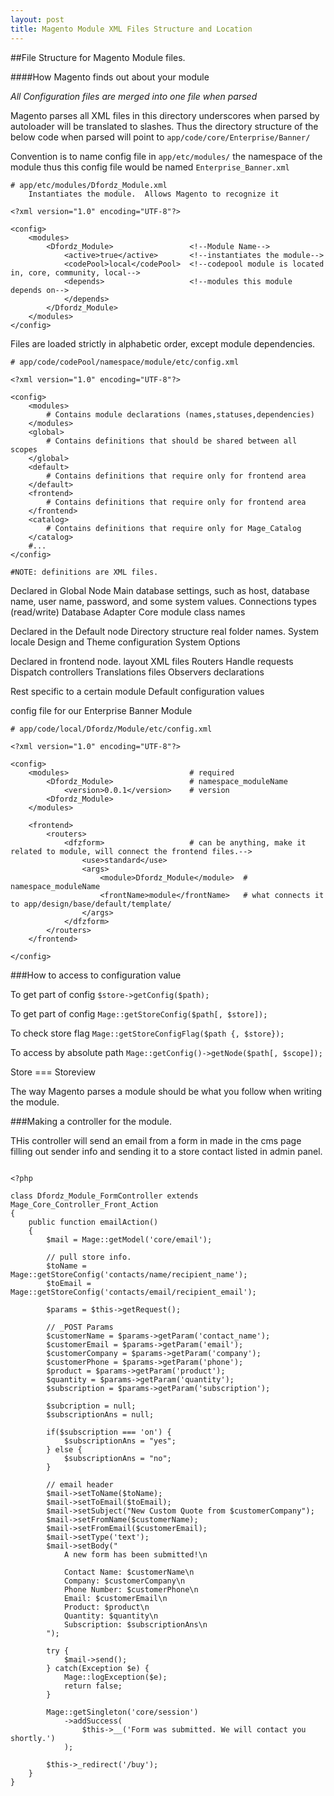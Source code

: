 ```yaml
---
layout: post
title: Magento Module XML Files Structure and Location
---
```


##File Structure for Magento Module files.

####How Magento finds out about your module

_All Configuration files are merged into one file when parsed_

Magento parses all XML files in this directory
underscores when parsed by autoloader will be translated to slashes.
Thus the directory structure of the below code when parsed will point to `app/code/core/Enterprise/Banner/`

Convention is to name config file in `app/etc/modules/` the namespace of the module thus this config file would be named `Enterprise_Banner.xml`

```
# app/etc/modules/Dfordz_Module.xml
    Instantiates the module.  Allows Magento to recognize it

<?xml version="1.0" encoding="UTF-8"?>

<config>
    <modules>
        <Dfordz_Module>                 <!--Module Name-->
            <active>true</active>       <!--instantiates the module-->
            <codePool>local</codePool>  <!--codepool module is located in, core, community, local-->
            <depends>                   <!--modules this module depends on-->
            </depends>
        </Dfordz_Module>
    </modules>
</config>
```

Files are loaded strictly in alphabetic order, except module dependencies.

```
# app/code/codePool/namespace/module/etc/config.xml

<?xml version="1.0" encoding="UTF-8"?>

<config>
    <modules>
        # Contains module declarations (names,statuses,dependencies)
    </modules>
    <global>
        # Contains definitions that should be shared between all scopes
    </global>
    <default>
        # Contains definitions that require only for frontend area
    </default>
    <frontend>
        # Contains definitions that require only for frontend area
    </frontend>
    <catalog>
        # Contains definitions that require only for Mage_Catalog
    </catalog>
    #...
</config>

#NOTE: definitions are XML files.
```

Declared in Global Node
  Main database settings, such as host, database name, user name, password, and some system values.
  Connections types (read/write)
  Database Adapter
  Core module class names

Declared in the Default node
  Directory structure real folder names.
  System locale
  Design and Theme configuration
  System Options

Declared in frontend node.
  layout XML files
  Routers
    Handle requests
    Dispatch controllers
  Translations files
  Observers declarations

Rest specific to a certain module
  Default configuration values

config file for our Enterprise Banner Module

```
# app/code/local/Dfordz/Module/etc/config.xml

<?xml version="1.0" encoding="UTF-8"?>

<config>
    <modules>                           # required
        <Dfordz_Module>                 # namespace_moduleName
            <version>0.0.1</version>    # version
        <Dfordz_Module>
    </modules>

    <frontend>
        <routers>
            <dfzform>                   # can be anything, make it related to module, will connect the frontend files.-->
                <use>standard</use>
                <args>
                    <module>Dfordz_Module</module>  # namespace_moduleName
                    <frontName>module</frontName>   # what connects it to app/design/base/default/template/
                </args>
            </dfzform>
        </routers>
    </frontend>

</config>

```

###How to access to configuration value

To get part of config
`$store->getConfig($path);`

To get part of config
`Mage::getStoreConfig($path[, $store]);`

To check store flag
`Mage::getStoreConfigFlag($path {, $store});`

To access by absolute path
`Mage::getConfig()->getNode($path[, $scope]);`

Store === Storeview

The way Magento parses a module should be what you follow when writing the module.


###Making a controller for the module.

THis controller will send an email from a form in made in the cms page filling out sender info and sending it to a store contact listed in admin panel.


```

<?php

class Dfordz_Module_FormController extends Mage_Core_Controller_Front_Action
{
    public function emailAction()
    {
        $mail = Mage::getModel('core/email');

        // pull store info.
        $toName = Mage::getStoreConfig('contacts/name/recipient_name');
        $toEmail = Mage::getStoreConfig('contacts/email/recipient_email');

		$params = $this->getRequest();

        // _POST Params
        $customerName = $params->getParam('contact_name');
        $customerEmail = $params->getParam('email');
		$customerCompany = $params->getParam('company');
		$customerPhone = $params->getParam('phone');
		$product = $params->getParam('product');
		$quantity = $params->getParam('quantity');
		$subscription = $params->getParam('subscription');

		$subcription = null;
		$subscriptionAns = null;

		if($subscription === 'on') {
			$subscriptionAns = "yes";
		} else {
			$subscriptionAns = "no";
		}

		// email header
        $mail->setToName($toName);
        $mail->setToEmail($toEmail);
        $mail->setSubject("New Custom Quote from $customerCompany");
        $mail->setFromName($customerName);
        $mail->setFromEmail($customerEmail);
        $mail->setType('text');
        $mail->setBody("
            A new form has been submitted!\n

            Contact Name: $customerName\n
			Company: $customerCompany\n
			Phone Number: $customerPhone\n
			Email: $customerEmail\n
			Product: $product\n
			Quantity: $quantity\n
			Subscription: $subscriptionAns\n
        ");

        try {
            $mail->send();
        } catch(Exception $e) {
            Mage::logException($e);
            return false;
        }

        Mage::getSingleton('core/session')
            ->addSuccess(
                $this->__('Form was submitted. We will contact you shortly.')
            );

        $this->_redirect('/buy');
    }
}

```

